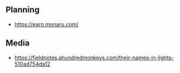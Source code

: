 

## Planning
* https://earn.monaru.com/

## Media
* https://fieldnotes.ahundredmonkeys.com/their-names-in-lights-510ad754da12